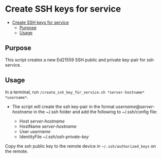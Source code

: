 # Create SSH keys for service

- [Create SSH keys for service](#create-ssh-keys-for-service)
  - [Purpose](#purpose)
  - [Usage](#usage)

## Purpose

This script creates a new Ed21559 SSH public and private key-pair for ssh service.

## Usage

In a terminal, run `/create_ssh_key_for_service.sh *server-hostname* *username*`.

- The script will create the ssh key-pair in the format *username*@*server-hostname* in the ~/.ssh folder and add the following to ~/.ssh/config file:

  - Host *server-hostname*
  - HostName *server-hostname*
  - User *username*
  - IdentityFile ~/.ssh/*ssh-private-key*

Copy the ssh public key to the remote device in `~/.ssh/authorized_keys` on the remote.
